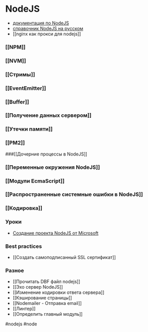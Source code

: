# NodeJS
- [документация по NodeJS](https://nodejs.org/ru/docs/)
- [справочник NodeJS на русском](https://nodejsdev.ru/)
- [[nginx как прокси для nodejs]]

### [[NPM]]
### [[NVM]]
### [[Стримы]]
### [[EventEmitter]]
### [[Buffer]]
### [[Получение данных сервером]]
### [[Утечки памяти]]
### [[PM2]]
###[[Дочерние процессы в NodeJS]]

### [[Переменные окружения NodeJS]]

### [[Модули EcmaScript]]

### [[Распространенные системные ошибки в NodeJS]]

### [[Кодировка]]

### Уроки
- [Создание проекта NodeJS от Microsoft](https://docs.microsoft.com/ru-ru/learn/modules/create-nodejs-project-dependencies/)

### Best practices
- [[Создать самоподписанный SSL сертификат]]


### Разное
- [[Прочитать DBF файл nodejs]]
- [[Эхо сервер NodeJS]]
- [[Изменение кодировки ответа сервера]]
- [[Кэширование страницы]]
- [[Nodemailer - Отправка email]]
- [[Линтер]]
- [[Определить главный модуль]]

#nodejs #node